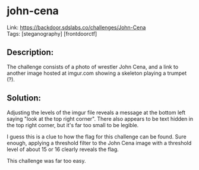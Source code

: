 john-cena
=========

Link: https://backdoor.sdslabs.co/challenges/John-Cena \
Tags: [steganography] [frontdoorctf]

Description:
------------

The challenge consists of a photo of wrestler John Cena, and a link to another image hosted at imgur.com showing a skeleton playing a trumpet (?).

Solution:
---------

Adjusting the levels of the imgur file reveals a message at the bottom left saying "look at the top right corner". There also appears to be text hidden in the top right corner, but it's far too small to be legible.

I guess this is a clue to how the flag for this challenge can be found. Sure enough, applying a threshold filter to the John Cena image with a threshold level of about 15 or 16 clearly reveals the flag.

This challenge was far too easy.
